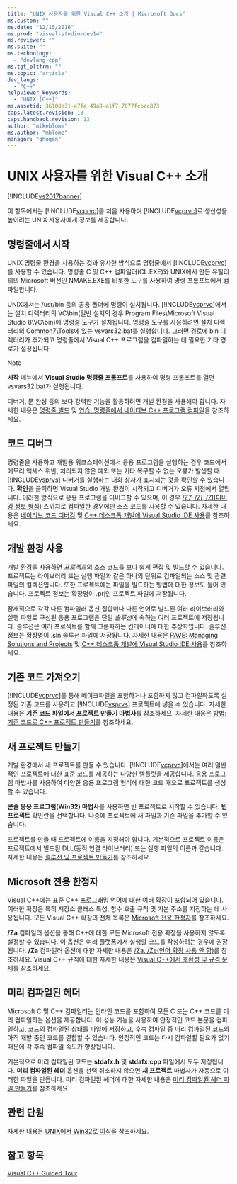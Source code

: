 ```yaml
---
title: "UNIX 사용자를 위한 Visual C++ 소개 | Microsoft Docs"
ms.custom: ""
ms.date: "12/15/2016"
ms.prod: "visual-studio-dev14"
ms.reviewer: ""
ms.suite: ""
ms.technology: 
  - "devlang-cpp"
ms.tgt_pltfrm: ""
ms.topic: "article"
dev_langs: 
  - "C++"
helpviewer_keywords: 
  - "UNIX [C++]"
ms.assetid: 36108b31-e7fa-49a8-a1f7-7077fcbec873
caps.latest.revision: 13
caps.handback.revision: 13
author: "mikeblome"
ms.author: "mblome"
manager: "ghogen"
---
```

# UNIX 사용자를 위한 Visual C++ 소개
[!INCLUDE[vs2017banner](../assembler/inline/includes/vs2017banner.md)]

이 항목에서는 [!INCLUDE[vcprvc](../build/includes/vcprvc_md.md)]를 처음 사용하며 [!INCLUDE[vcprvc](../build/includes/vcprvc_md.md)]로 생산성을 높이려는 UNIX 사용자에게 정보를 제공합니다.  
  
## 명령줄에서 시작  
 UNIX 명령줄 환경을 사용하는 것과 유사한 방식으로 명령줄에서 [!INCLUDE[vcprvc](../build/includes/vcprvc_md.md)]를 사용할 수 있습니다.  명령줄 C 및 C\+\+ 컴파일러\(CL.EXE\)와 UNIX에서 만든 유틸리티의 Microsoft 버전인 NMAKE.EXE를 비롯한 도구를 사용하여 명령 프롬프트에서 컴파일합니다.  
  
 UNIX에서는 \/usr\/bin 등의 공용 폴더에 명령이 설치됩니다.  [!INCLUDE[vcprvc](../build/includes/vcprvc_md.md)]에서는 설치 디렉터리의 VC\\bin\(일반 설치의 경우 Program Files\\Microsoft Visual Studio 8\\VC\\bin\)에 명령줄 도구가 설치됩니다.  명령줄 도구를 사용하려면 설치 디렉터리의 Common7\\Tools에 있는 vsvars32.bat를 실행합니다.  그러면 경로에 bin 디렉터리가 추가되고 명령줄에서 Visual C\+\+ 프로그램을 컴파일하는 데 필요한 기타 경로가 설정됩니다.  
  
> [!NOTE]
>  **시작** 메뉴에서 **Visual Studio 명령줄 프롬프트**를 사용하여 명령 프롬프트를 열면 vsvars32.bat가 실행됩니다.  
  
 디버거, 문 완성 등의 보다 강력한 기능을 활용하려면 개발 환경을 사용해야 합니다.  자세한 내용은 [명령줄 빌드](../build/building-on-the-command-line.md) 및 [연습: 명령줄에서 네이티브 C\+\+ 프로그램 컴파일](../build/walkthrough-compiling-a-native-cpp-program-on-the-command-line.md)을 참조하세요.  
  
## 코드 디버그  
 명령줄을 사용하고 개발용 워크스테이션에서 응용 프로그램을 실행하는 경우 코드에서 메모리 액세스 위반, 처리되지 않은 예외 또는 기타 복구할 수 없는 오류가 발생할 때 [!INCLUDE[vsprvs](../assembler/masm/includes/vsprvs_md.md)] 디버거를 실행하는 대화 상자가 표시되는 것을 확인할 수 있습니다.  **확인**을 클릭하면 Visual Studio 개발 환경이 시작되고 디버거가 오류 지점에서 열립니다.  이러한 방식으로 응용 프로그램을 디버그할 수 있으며, 이 경우 [\/Z7, \/Zi, \/ZI\(디버깅 정보 형식\)](../build/reference/z7-zi-zi-debug-information-format.md) 스위치로 컴파일한 경우에만 소스 코드를 사용할 수 있습니다.  자세한 내용은 [네이티브 코드 디버깅](../Topic/Debugging%20Native%20Code.md) 및 [C\+\+ 데스크톱 개발에 Visual Studio IDE 사용](../ide/using-the-visual-studio-ide-for-cpp-desktop-development.md)를 참조하세요.  
  
## 개발 환경 사용  
 개발 환경을 사용하면 *프로젝트*의 소스 코드를 보다 쉽게 편집 및 빌드할 수 있습니다.  프로젝트는 라이브러리 또는 실행 파일과 같은 하나의 단위로 컴파일되는 소스 및 관련 파일의 컬렉션입니다.  또한 프로젝트에는 파일을 빌드하는 방법에 대한 정보도 들어 있습니다.  프로젝트 정보는 확장명이 .prj인 프로젝트 파일에 저장됩니다.  
  
 잠재적으로 각각 다른 컴파일러 옵션 집합이나 다른 언어로 빌드된 여러 라이브러리와 실행 파일로 구성된 응용 프로그램은 단일 *솔루션*에 속하는 여러 프로젝트에 저장됩니다.  솔루션은 여러 프로젝트를 함께 그룹화하는 컨테이너에 대한 추상화입니다.  솔루션 정보는 확장명이 .sln 솔루션 파일에 저장됩니다.  자세한 내용은 [PAVE: Managing Solutions and Projects](http://msdn.microsoft.com/ko-kr/7a50db22-d3cc-46f3-b648-ab7e0528e260) 및 [C\+\+ 데스크톱 개발에 Visual Studio IDE 사용](../ide/using-the-visual-studio-ide-for-cpp-desktop-development.md)를 참조하세요.  
  
## 기존 코드 가져오기  
 [!INCLUDE[vcprvc](../build/includes/vcprvc_md.md)]를 통해 메이크파일을 포함하거나 포함하지 않고 컴파일하도록 설정된 기존 코드를 사용하고 [!INCLUDE[vsprvs](../assembler/masm/includes/vsprvs_md.md)] 프로젝트에 넣을 수 있습니다.  자세한 내용은 **기존 코드 파일에서 프로젝트 만들기 마법사**를 참조하세요.  자세한 내용은 [방법: 기존 코드로 C\+\+ 프로젝트 만들기](../ide/how-to-create-a-cpp-project-from-existing-code.md)를 참조하세요.  
  
## 새 프로젝트 만들기  
 개발 환경에서 새 프로젝트를 만들 수 있습니다.  [!INCLUDE[vcprvc](../build/includes/vcprvc_md.md)]에서는 여러 일반적인 프로젝트에 대한 표준 코드를 제공하는 다양한 템플릿을 제공합니다.  응용 프로그램 마법사를 사용하여 다양한 응용 프로그램 형식에 대한 코드 개요로 프로젝트를 생성할 수 있습니다.  
  
 **콘솔 응용 프로그램\(Win32\) 마법사**를 사용하면 빈 프로젝트로 시작할 수 있습니다.  **빈 프로젝트** 확인란을 선택합니다.  나중에 프로젝트에 새 파일과 기존 파일을 추가할 수 있습니다.  
  
 프로젝트를 만들 때 프로젝트에 이름을 지정해야 합니다.  기본적으로 프로젝트 이름은 프로젝트에서 빌드된 DLL\(동적 연결 라이브러리\) 또는 실행 파일의 이름과 같습니다.  자세한 내용은 [솔루션 및 프로젝트 만들기](../Topic/Creating%20Solutions%20and%20Projects.md)를 참조하세요.  
  
## Microsoft 전용 한정자  
 Visual C\+\+에는 표준 C\+\+ 프로그래밍 언어에 대한 여러 확장이 포함되어 있습니다.  이러한 확장은 특히 저장소 클래스 특성, 함수 호출 규칙 및 기본 주소를 지정하는 데 사용됩니다.  모든 Visual C\+\+ 확장의 전체 목록은 [Microsoft 전용 한정자](../cpp/microsoft-specific-modifiers.md)를 참조하세요.  
  
 **\/Za** 컴파일러 옵션을 통해 C\+\+에 대한 모든 Microsoft 전용 확장을 사용하지 않도록 설정할 수 있습니다.  이 옵션은 여러 플랫폼에서 실행할 코드를 작성하려는 경우에 권장됩니다.  **\/Za** 컴파일러 옵션에 대한 자세한 내용은 [\/Za, \/Ze\(언어 확장 사용 안 함\)](../build/reference/za-ze-disable-language-extensions.md)를 참조하세요.  Visual C\+\+ 규칙에 대한 자세한 내용은 [Visual C\+\+에서 호환성 및 규격 문제](../misc/compatibility-and-compliance-issues-in-visual-cpp.md)를 참조하세요.  
  
## 미리 컴파일된 헤더  
 Microsoft C 및 C\+\+ 컴파일러는 인라인 코드를 포함하여 모든 C 또는 C\+\+ 코드를 미리 컴파일하는 옵션을 제공합니다.  이 성능 기능을 사용하여 안정적인 코드 본문을 컴파일하고, 코드의 컴파일된 상태를 파일에 저장하고, 후속 컴파일 중 미리 컴파일된 코드와 아직 개발 중인 코드를 결합할 수 있습니다.  안정적인 코드는 다시 컴파일할 필요가 없기 때문에 각 후속 컴파일 속도가 향상됩니다.  
  
 기본적으로 미리 컴파일된 코드는 **stdafx.h** 및 **stdafx.cpp** 파일에서 모두 지정됩니다.  **미리 컴파일된 헤더** 옵션을 선택 취소하지 않으면 **새 프로젝트** 마법사가 자동으로 이러한 파일을 만듭니다.  미리 컴파일된 헤더에 대한 자세한 내용은 [미리 컴파일된 헤더 파일 만들기](../build/reference/creating-precompiled-header-files.md)를 참조하세요.  
  
## 관련 단원  
 자세한 내용은 [UNIX에서 Win32로 이식](../porting/porting-from-unix-to-win32.md)을 참조하세요.  
  
## 참고 항목  
 [Visual C\+\+ Guided Tour](http://msdn.microsoft.com/ko-kr/499cb66f-7df1-45d6-8b6b-33d94fd1f17c)